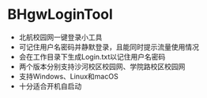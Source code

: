 # BHgwLoginTool
- 北航校园网一键登录小工具
- 可记住用户名密码并静默登录，且能同时提示流量使用情况
- 会在工作目录下生成Login.txt以记住用户名密码
- 两个版本分别支持沙河校区校园网、学院路校区校园网
- 支持Windows、Linux和macOS
- 十分适合开机自启动
